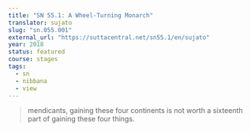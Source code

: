 ```yaml
---
title: "SN 55.1: A Wheel-Turning Monarch"
translator: sujato
slug: "sn.055.001"
external_url: "https://suttacentral.net/sn55.1/en/sujato"
year: 2018
status: featured
course: stages
tags:
  - sn
  - nibbana
  - view
---
```


> mendicants, gaining these four continents is not worth a sixteenth part of gaining these four things.
